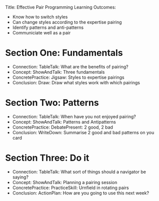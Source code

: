 Title: Effective Pair Programming
Learning Outcomes:
 * Know how to switch styles
 * Can change styles according to the expertise pairing
 * Identify patterns and anti-patterns
 * Communiciate well as a pair

# Section One: Fundamentals

* Connection: TableTalk: What are the benefits of pairing?
* Concept: ShowAndTalk: Three fundamentals
* ConcretePractice: Jigsaw: Styles to expertise pairings
* Conclusion: Draw: Draw what styles work with which pairings

# Section Two: Patterns

* Connection: TableTalk: When have you not enjoyed pairing?
* Concept: ShowAndTalk: Patterns and Antipatterns
* ConcretePractice: DebatePresent: 2 good, 2 bad
* Conclusion: WriteDown: Summarise 2 good and bad patterns on you card

# Section Three: Do it

* Connection: TableTalk: What sort of things should a navigator be saying?
* Concept: ShowAndTalk: Planning a pairing session
* ConcretePractice: PracticeSkill: Urnfield in rotating pairs
* Conclusion: ActionPlan: How are you going to use this next week?
